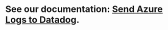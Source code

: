 # See our documentation: [Send Azure Logs to Datadog](https://docs.datadoghq.com/logs/guide/azure-logging-guide/).
